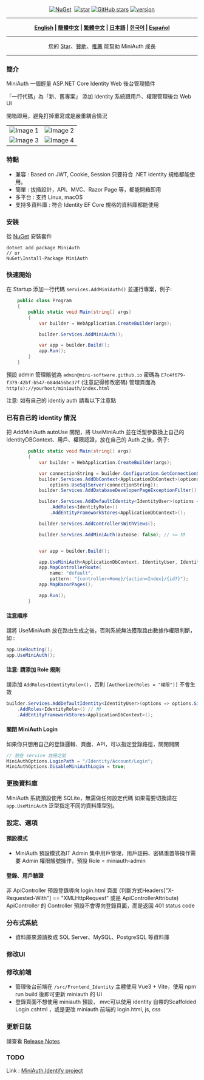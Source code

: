 <div align="center">
<p><a href="https://www.nuget.org/packages/MiniAuth"><img src="https://img.shields.io/nuget/v/MiniAuth.svg" alt="NuGet"></a>  <a href="https://www.nuget.org/packages/MiniAuth"><img src="https://img.shields.io/nuget/dt/MiniAuth.svg" alt=""></a>  
<a href="https://gitee.com/shps951023/MiniAuth"><img src="https://gitee.com/shps951023/MiniAuth/badge/star.svg" alt="star"></a> <a href="https://github.com/Mini-Software/MiniAuth" rel="nofollow"><img src="https://img.shields.io/github/stars/Mini-Software/MiniAuth?logo=github" alt="GitHub stars"></a> <a href="https://www.nuget.org/packages/MiniAuth"><img src="https://img.shields.io/badge/.NET-%3E%3D%206.0-red.svg" alt="version"></a>
</p>
</div>


---

<div align="center">
<p><strong>
    <a href="README.md">English</a> | <a href="README.zh-CN.md">簡體中文</a> | <a href="README.zh-Hant.md">繁體中文</a> | <a href="README.ja.md">日本語</a> | <a href="README.ko.md">한국어</a> | <a href="README.es.md">Español</a>  
</strong></p>
</div>


---

<div align="center">
<p> 您的 <a href="https://github.com/mini-software/miniauth">Star</a>、<a href="https://miniexcel.github.io">贊助</a>、<a href="https://www.linkedin.com/in/itweihan/">推薦</a> 能幫助 MiniAuth 成長 </p>
</div>


---

### 簡介

MiniAuth 一個輕量 ASP.NET Core Identity Web 後台管理插件

「一行代碼」為「新、舊專案」 添加 Identity 系統跟用戶、權限管理後台 Web UI

開箱即用，避免打掉重寫或是嚴重耦合情況

<table>
    <tr>
        <td><img src="https://github.com/mini-software/MiniAuth/assets/12729184/bd744b76-6a7d-4cc4-95fa-2400c81ada00" alt="Image 1"></td>
        <td><img src="https://github.com/mini-software/MiniAuth/assets/12729184/f5377c42-98e9-4a12-b4df-3852bef01a3a" alt="Image 2"></td>
    </tr>
    <tr>
        <td><img src="https://github.com/mini-software/MiniAuth/assets/12729184/af7b445a-2ebb-4ed6-9d0c-376c06a00fb5" alt="Image 3"></td>
        <td><img src="https://github.com/mini-software/MiniAuth/assets/12729184/26007b39-7ec5-4f72-b714-4e5a8a4e124a" alt="Image 4"></td>
    </tr>
</table>




### 特點

- 兼容 :  Based on JWT, Cookie, Session 只要符合 .NET identity 規格都能使用。
- 簡單 : 拔插設計，API、MVC、Razor Page 等，都能開箱即用
- 多平台 : 支持 Linux, macOS 
- 支持多資料庫 : 符合 Identity  EF Core 規格的資料庫都能使用


### 安裝

從 [NuGet](https://www.nuget.org/packages/MiniAuth) 安裝套件

```
dotnet add package MiniAuth
// or
NuGet\Install-Package MiniAuth
```


### 快速開始

在 Startup 添加一行代碼 `services.AddMiniAuth()` 並運行專案，例子: 

```csharp
    public class Program
    {
        public static void Main(string[] args)
        {
            var builder = WebApplication.CreateBuilder(args);

            builder.Services.AddMiniAuth();

            var app = builder.Build();
            app.Run();
        }
    }
```

預設 admin 管理賬號為 `admin@mini-software.github.io` 密碼為 `E7c4f679-f379-42bf-b547-684d456bc37f` (注意記得修改密碼)
管理頁面為 `http(s)://yourhost/miniauth/index.html`

注意: 如有自己的 identiy auth 請看以下注意點

### 已有自己的 identity 情況

把 AddMiniAuth autoUse 關閉，將 UseMiniAuth 並在泛型參數換上自己的 IdentityDBContext、用戶、權限認證，放在自己的 Auth 之後，例子: 
```csharp
        public static void Main(string[] args)
        {
            var builder = WebApplication.CreateBuilder(args);

            var connectionString = builder.Configuration.GetConnectionString("DefaultConnection") ?? throw new InvalidOperationException("Connection string 'DefaultConnection' not found.");
            builder.Services.AddDbContext<ApplicationDbContext>(options =>
                options.UseSqlServer(connectionString));
            builder.Services.AddDatabaseDeveloperPageExceptionFilter();

            builder.Services.AddDefaultIdentity<IdentityUser>(options => options.SignIn.RequireConfirmedAccount = true)
                .AddRoles<IdentityRole>()
                .AddEntityFrameworkStores<ApplicationDbContext>();

            builder.Services.AddControllersWithViews();

            builder.Services.AddMiniAuth(autoUse: false); // <= ❗❗❗


            var app = builder.Build();

            app.UseMiniAuth<ApplicationDbContext, IdentityUser, IdentityRole>();  // <= ❗❗❗ 
            app.MapControllerRoute(
                name: "default",
                pattern: "{controller=Home}/{action=Index}/{id?}");
            app.MapRazorPages();

            app.Run();
        }
```

#### 注意順序
請將 UseMiniAuth 放在路由生成之後，否則系統無法獲取路由數據作權限判斷，如 :

```c#
app.UseRouting();
app.UseMiniAuth();
```

#### 注意: 請添加 Role 規則

請添加 `AddRoles<IdentityRole>()`，否則 `[Authorize(Roles = "權限")]` 不會生效
```C#
builder.Services.AddDefaultIdentity<IdentityUser>(options => options.SignIn.RequireConfirmedAccount = true)
    .AddRoles<IdentityRole>() // ❗❗❗ 
    .AddEntityFrameworkStores<ApplicationDbContext>();
```

#### 關閉 MiniAuth Login
如果你只想用自己的登錄邏輯、頁面、API，可以指定登錄路徑，關閉開關
```C#
// 放在 service 註冊之前
MiniAuthOptions.LoginPath = "/Identity/Account/Login";
MiniAuthOptions.DisableMiniAuthLogin = true;
```



### 更換資料庫

MiniAuth 系統預設使用 SQLite，無需做任何設定代碼
如果需要切換請在 `app.UseMiniAuth` 泛型指定不同的資料庫型別。


### 設定、選項

#### 預設模式

- MiniAuth 預設模式為IT Admin 集中用戶管理，用戶註冊、密碼重置等操作需要 Admin 權限賬號操作，預設 Role = miniauth-admin

#### 登錄、用戶驗證

非 ApiController 預設登錄導向 login.html 頁面 (判斷方式Headers["X-Requested-With"] == "XMLHttpRequest" 或是 ApiControllerAttribute)
ApiController 的 Controller 預設不會導向登錄頁面，而是返回 401 status code


### 分布式系統

- 資料庫來源請換成 SQL Server、MySQL、PostgreSQL 等資料庫

### 修改UI

### 修改前端

- 管理後台前端在 `/src/Frontend_Identity` 主體使用 Vue3 + Vite，使用 npm run build 後即可更新 miniauth 的 UI
- 登錄頁面不想使用 miniauth 預設， mvc可以使用 identity 自帶的Scaffolded Login.cshtml ，或是更改 miniauth 前端的 login.html, js, css

### 更新日誌

請查看 [Release Notes](releases)

### TODO
Link : [MiniAuth.Identify project
](https://github.com/orgs/mini-software/projects/7/views/1)